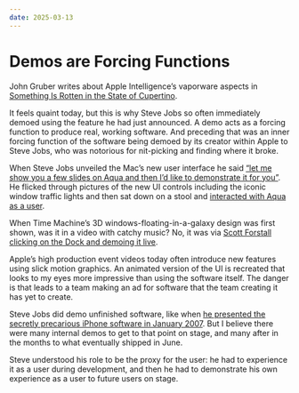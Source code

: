 ```yaml
---
date: 2025-03-13
---
```


# Demos are Forcing Functions

John Gruber writes about Apple Intelligence’s vaporware aspects in [Something Is Rotten in the State of Cupertino](https://daringfireball.net/2025/03/something_is_rotten_in_the_state_of_cupertino).

It feels quaint today, but this is why Steve Jobs so often immediately demoed using the feature he had just announced. A demo acts as a forcing function to produce real, working software. And preceding that was an inner forcing function of the software being demoed by its creator within Apple to Steve Jobs, who was notorious for nit-picking and finding where it broke.

When Steve Jobs unveiled the Mac’s new user interface he said [“let me show you a few slides on Aqua and then I’d like to demonstrate it for you”](https://youtube.com/watch?v=Ko4V3G4NqII&t=479). He flicked through pictures of the new UI controls including the iconic window traffic lights and then sat down on a stool and [interacted with Aqua as a user](https://www.youtube.com/watch?v=6-fkYFV7rOY).

When Time Machine’s 3D windows-floating-in-a-galaxy design was first shown, was it in a video with catchy music? No, it was via [Scott Forstall clicking on the Dock and demoing it live](https://youtube.com/watch?v=XSNGrEOqegc&t=2195).

Apple’s high production event videos today often introduce new features using slick motion graphics. An animated version of the UI is recreated that looks to my eyes more impressive than using the software itself. The danger is that leads to a team making an ad for software that the team creating it has yet to create.

Steve Jobs did demo unfinished software, like when [he presented the secretly precarious iPhone software in January 2007](https://www.macrumors.com/2013/10/04/former-apple-engineer-gives-behind-the-scenes-look-at-the-original-iphone-introduction/). But I believe there were many internal demos to get to that point on stage, and many after in the months to what eventually shipped in June.

Steve understood his role to be the proxy for the user: he had to experience it as a user during development, and then he had to demonstrate his own experience as a user to future users on stage.
